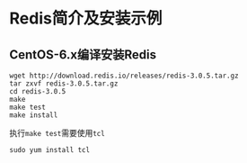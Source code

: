 # Redis简介及安装示例

## CentOS-6.x编译安装Redis  
```
wget http://download.redis.io/releases/redis-3.0.5.tar.gz
tar zxvf redis-3.0.5.tar.gz
cd redis-3.0.5
make
make test
make install
```
执行`make test`需要使用`tcl`
```
sudo yum install tcl
```

